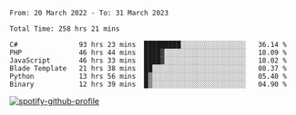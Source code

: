 <!--START_SECTION:waka-->

```text
From: 20 March 2022 - To: 31 March 2023

Total Time: 258 hrs 21 mins

C#               93 hrs 23 mins  █████████░░░░░░░░░░░░░░░░   36.14 %
PHP              46 hrs 44 mins  ████▓░░░░░░░░░░░░░░░░░░░░   18.09 %
JavaScript       46 hrs 33 mins  ████▓░░░░░░░░░░░░░░░░░░░░   18.02 %
Blade Template   21 hrs 38 mins  ██░░░░░░░░░░░░░░░░░░░░░░░   08.37 %
Python           13 hrs 56 mins  █▒░░░░░░░░░░░░░░░░░░░░░░░   05.40 %
Binary           12 hrs 39 mins  █▒░░░░░░░░░░░░░░░░░░░░░░░   04.90 %
```

<!--END_SECTION:waka-->
[![spotify-github-profile](https://spotify-github-profile.vercel.app/api/view?uid=c00zprrvy9xiloa9qnco3hmng&cover_image=true&theme=novatorem&show_offline=false&background_color=121212&bar_color=53b14f&bar_color_cover=false)](https://spotify-github-profile.vercel.app/api/view?uid=c00zprrvy9xiloa9qnco3hmng&redirect=true)
